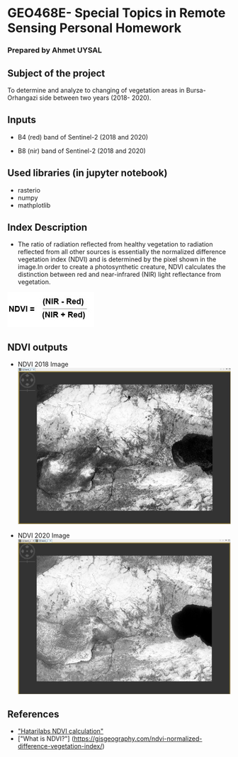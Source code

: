 # GEO468E- Special Topics in Remote Sensing Personal Homework
### Prepared by Ahmet UYSAL
## Subject of the project
To determine and analyze to changing of vegetation areas in Bursa- Orhangazi side between two years (2018- 2020).
## Inputs
- B4 (red) band of Sentinel-2 (2018 and 2020)

- B8 (nir) band of Sentinel-2 (2018 and 2020)
## Used libraries (in jupyter notebook) 
- rasterio
- numpy
- mathplotlib
## Index Description
- The ratio of radiation reflected from healthy vegetation to radiation reflected from all other sources is essentially the normalized difference vegetation index (NDVI) and is determined by the pixel shown in the image.In order to create a photosynthetic creature, NDVI calculates the distinction between red and near-infrared (NIR) light reflectance from vegetation.


![](https://github.com/uysalah16/GEO468E/blob/main/readme%20images/NDVI_Traditional.jpg)

## NDVI outputs
- NDVI 2018 Image
  ![](https://github.com/uysalah16/GEO468E/blob/main/readme%20images/NDVI%202018.JPG)

- NDVI 2020 Image
  ![](https://github.com/uysalah16/GEO468E/blob/main/readme%20images/NDVI%202020.JPG)
## References
- ["Hatarilabs NDVI calculation"](https://www.hatarilabs.com/ih-en/ndvi-calculation-from-landsat8-images-with-python-3-and-rasterio-tutorial)
- ["What is NDVI?"] (https://gisgeography.com/ndvi-normalized-difference-vegetation-index/)

